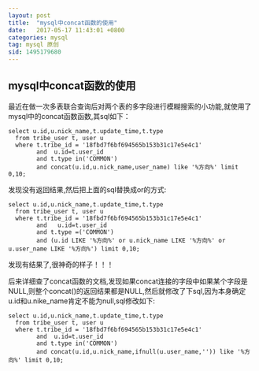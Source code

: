 ```yaml
---
layout: post
title:  "mysql中concat函数的使用"
date:   2017-05-17 11:43:01 +0800
categories: mysql
tag: mysql 原创
sid: 1495179680
---
```


##  mysql中concat函数的使用

最近在做一次多表联合查询后对两个表的多字段进行模糊搜索的小功能,就使用了mysql中的concat函数函数,其sql如下：
 ~~~
 select u.id,u.nick_name,t.update_time,t.type
   from tribe_user t, user u
   where t.tribe_id = '18fbd7f6bf694565b153b31c17e5e4c1'
         and  u.id=t.user_id
         and t.type in('COMMON')
         and concat(u.id,u.nick_name,user_name) like '%方向%' limit 0,10;
 ~~~

发现没有返回结果,然后把上面的sql替换成or的方式:
~~~
select u.id,u.nick_name,t.update_time,t.type
  from tribe_user t, user u
  where t.tribe_id = '18fbd7f6bf694565b153b31c17e5e4c1'
        and   u.id=t.user_id
        and t.type =('COMMON')
        and (u.id LIKE '%方向%' or u.nick_name LIKE '%方向%' or u.user_name LIKE '%方向%') limit 0,10;
~~~

发现有结果了,很神奇的样子！！！

后来详细查了concat函数的文档,发现如果concat连接的字段中如果某个字段是NULL,则整个concat()的返回结果都是NULL,然后就修改了下sql,因为本身确定u.id和u.nike_name肯定不能为null,sql修改如下:

~~~
select u.id,u.nick_name,t.update_time,t.type
  from tribe_user t, user u
  where t.tribe_id = '18fbd7f6bf694565b153b31c17e5e4c1'
        and  u.id=t.user_id
        and t.type in('COMMON')
        and concat(u.id,u.nick_name,ifnull(u.user_name,'')) like '%方向%' limit 0,10;
~~~

